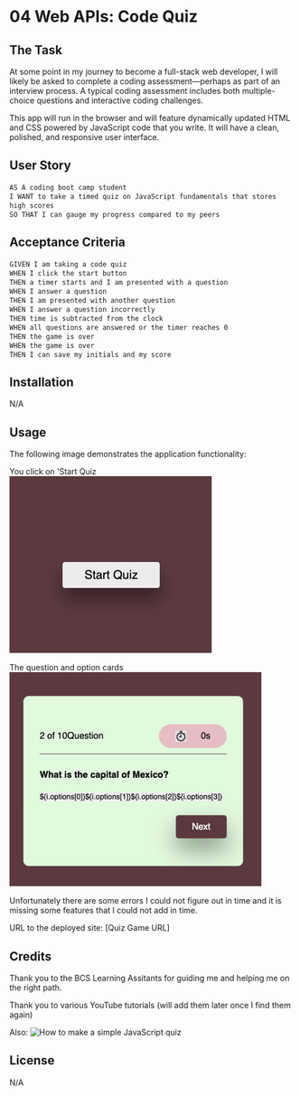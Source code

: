 # 04 Web APIs: Code Quiz

## The Task

At some point in my journey to become a full-stack web developer, I will likely be asked to complete a coding assessment&mdash;perhaps as part of an interview process. A typical coding assessment includes both multiple-choice questions and interactive coding challenges. 

This app will run in the browser and will feature dynamically updated HTML and CSS powered by JavaScript code that you write. It will have a clean, polished, and responsive user interface. 

## User Story

```
AS A coding boot camp student
I WANT to take a timed quiz on JavaScript fundamentals that stores high scores
SO THAT I can gauge my progress compared to my peers
```

## Acceptance Criteria

```
GIVEN I am taking a code quiz
WHEN I click the start button
THEN a timer starts and I am presented with a question
WHEN I answer a question
THEN I am presented with another question
WHEN I answer a question incorrectly
THEN time is subtracted from the clock
WHEN all questions are answered or the timer reaches 0
THEN the game is over
WHEN the game is over
THEN I can save my initials and my score
```
## Installation

N/A


## Usage

The following image demonstrates the application functionality:

You click on 'Start Quiz
![You click on 'Start Quiz'](./Assets/Images/Home.png)

The question and option cards
![The question and option cards'](./Assets/Images/Card.png)

Unfortunately there are some errors I could not figure out in time and it is missing some features that I could not add in time. 

URL to the deployed site: 
[Quiz Game URL]


## Credits

Thank you to the BCS Learning Assitants for guiding me and helping me on the right path. 

Thank you to various YouTube tutorials (will add them later once I find them again)

Also: 
![How to make a simple JavaScript quiz](https://simplestepscode.com/javascript-quiz-tutorial/)

## License
N/A